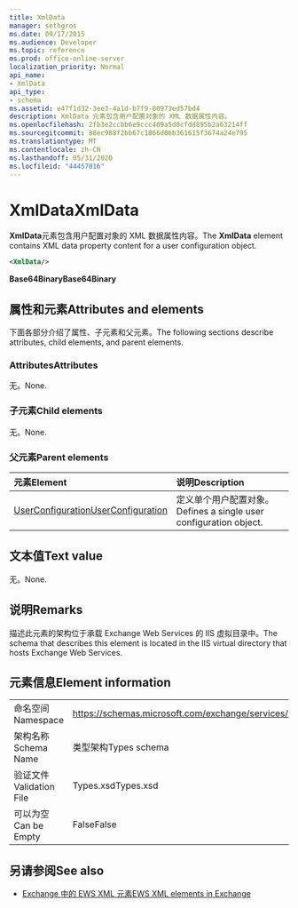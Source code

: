 ```yaml
---
title: XmlData
manager: sethgros
ms.date: 09/17/2015
ms.audience: Developer
ms.topic: reference
ms.prod: office-online-server
localization_priority: Normal
api_name:
- XmlData
api_type:
- schema
ms.assetid: e47f1d32-3ee3-4a1d-b7f9-80973ed57bd4
description: XmlData 元素包含用户配置对象的 XML 数据属性内容。
ms.openlocfilehash: 2fb3e2ccbb6e9ccc409a5d0cfdd895b2a63214ff
ms.sourcegitcommit: 88ec988f2bb67c1866d06b361615f3674a24e795
ms.translationtype: MT
ms.contentlocale: zh-CN
ms.lasthandoff: 05/31/2020
ms.locfileid: "44457016"
---
```

# <a name="xmldata"></a><span data-ttu-id="9023e-103">XmlData</span><span class="sxs-lookup"><span data-stu-id="9023e-103">XmlData</span></span>

<span data-ttu-id="9023e-104">**XmlData**元素包含用户配置对象的 XML 数据属性内容。</span><span class="sxs-lookup"><span data-stu-id="9023e-104">The **XmlData** element contains XML data property content for a user configuration object.</span></span> 
  
```XML
<XmlData/>
```

<span data-ttu-id="9023e-105">**Base64Binary**</span><span class="sxs-lookup"><span data-stu-id="9023e-105">**Base64Binary**</span></span>

## <a name="attributes-and-elements"></a><span data-ttu-id="9023e-106">属性和元素</span><span class="sxs-lookup"><span data-stu-id="9023e-106">Attributes and elements</span></span>

<span data-ttu-id="9023e-107">下面各部分介绍了属性、子元素和父元素。</span><span class="sxs-lookup"><span data-stu-id="9023e-107">The following sections describe attributes, child elements, and parent elements.</span></span>
  
### <a name="attributes"></a><span data-ttu-id="9023e-108">Attributes</span><span class="sxs-lookup"><span data-stu-id="9023e-108">Attributes</span></span>

<span data-ttu-id="9023e-109">无。</span><span class="sxs-lookup"><span data-stu-id="9023e-109">None.</span></span>
  
### <a name="child-elements"></a><span data-ttu-id="9023e-110">子元素</span><span class="sxs-lookup"><span data-stu-id="9023e-110">Child elements</span></span>

<span data-ttu-id="9023e-111">无。</span><span class="sxs-lookup"><span data-stu-id="9023e-111">None.</span></span>
  
### <a name="parent-elements"></a><span data-ttu-id="9023e-112">父元素</span><span class="sxs-lookup"><span data-stu-id="9023e-112">Parent elements</span></span>

|<span data-ttu-id="9023e-113">**元素**</span><span class="sxs-lookup"><span data-stu-id="9023e-113">**Element**</span></span>|<span data-ttu-id="9023e-114">**说明**</span><span class="sxs-lookup"><span data-stu-id="9023e-114">**Description**</span></span>|
|:-----|:-----|
|[<span data-ttu-id="9023e-115">UserConfiguration</span><span class="sxs-lookup"><span data-stu-id="9023e-115">UserConfiguration</span></span>](userconfiguration.md) <br/> |<span data-ttu-id="9023e-116">定义单个用户配置对象。</span><span class="sxs-lookup"><span data-stu-id="9023e-116">Defines a single user configuration object.</span></span>  <br/> |
   
## <a name="text-value"></a><span data-ttu-id="9023e-117">文本值</span><span class="sxs-lookup"><span data-stu-id="9023e-117">Text value</span></span>

<span data-ttu-id="9023e-118">无。</span><span class="sxs-lookup"><span data-stu-id="9023e-118">None.</span></span>
  
## <a name="remarks"></a><span data-ttu-id="9023e-119">说明</span><span class="sxs-lookup"><span data-stu-id="9023e-119">Remarks</span></span>

<span data-ttu-id="9023e-120">描述此元素的架构位于承载 Exchange Web Services 的 IIS 虚拟目录中。</span><span class="sxs-lookup"><span data-stu-id="9023e-120">The schema that describes this element is located in the IIS virtual directory that hosts Exchange Web Services.</span></span>
  
## <a name="element-information"></a><span data-ttu-id="9023e-121">元素信息</span><span class="sxs-lookup"><span data-stu-id="9023e-121">Element information</span></span>

|||
|:-----|:-----|
|<span data-ttu-id="9023e-122">命名空间</span><span class="sxs-lookup"><span data-stu-id="9023e-122">Namespace</span></span>  <br/> |https://schemas.microsoft.com/exchange/services/2006/types  <br/> |
|<span data-ttu-id="9023e-123">架构名称</span><span class="sxs-lookup"><span data-stu-id="9023e-123">Schema Name</span></span>  <br/> |<span data-ttu-id="9023e-124">类型架构</span><span class="sxs-lookup"><span data-stu-id="9023e-124">Types schema</span></span>  <br/> |
|<span data-ttu-id="9023e-125">验证文件</span><span class="sxs-lookup"><span data-stu-id="9023e-125">Validation File</span></span>  <br/> |<span data-ttu-id="9023e-126">Types.xsd</span><span class="sxs-lookup"><span data-stu-id="9023e-126">Types.xsd</span></span>  <br/> |
|<span data-ttu-id="9023e-127">可以为空</span><span class="sxs-lookup"><span data-stu-id="9023e-127">Can be Empty</span></span>  <br/> |<span data-ttu-id="9023e-128">False</span><span class="sxs-lookup"><span data-stu-id="9023e-128">False</span></span>  <br/> |
   
## <a name="see-also"></a><span data-ttu-id="9023e-129">另请参阅</span><span class="sxs-lookup"><span data-stu-id="9023e-129">See also</span></span>

- [<span data-ttu-id="9023e-130">Exchange 中的 EWS XML 元素</span><span class="sxs-lookup"><span data-stu-id="9023e-130">EWS XML elements in Exchange</span></span>](ews-xml-elements-in-exchange.md)

